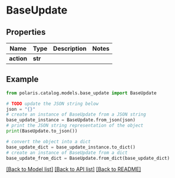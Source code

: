 <!--

 Licensed to the Apache Software Foundation (ASF) under one
 or more contributor license agreements.  See the NOTICE file
 distributed with this work for additional information
 regarding copyright ownership.  The ASF licenses this file
 to you under the Apache License, Version 2.0 (the
 "License"); you may not use this file except in compliance
 with the License.  You may obtain a copy of the License at

   http://www.apache.org/licenses/LICENSE-2.0

 Unless required by applicable law or agreed to in writing,
 software distributed under the License is distributed on an
 "AS IS" BASIS, WITHOUT WARRANTIES OR CONDITIONS OF ANY
 KIND, either express or implied.  See the License for the
 specific language governing permissions and limitations
 under the License.

-->
# BaseUpdate


## Properties

Name | Type | Description | Notes
------------ | ------------- | ------------- | -------------
**action** | **str** |  | 

## Example

```python
from polaris.catalog.models.base_update import BaseUpdate

# TODO update the JSON string below
json = "{}"
# create an instance of BaseUpdate from a JSON string
base_update_instance = BaseUpdate.from_json(json)
# print the JSON string representation of the object
print(BaseUpdate.to_json())

# convert the object into a dict
base_update_dict = base_update_instance.to_dict()
# create an instance of BaseUpdate from a dict
base_update_from_dict = BaseUpdate.from_dict(base_update_dict)
```
[[Back to Model list]](../README.md#documentation-for-models) [[Back to API list]](../README.md#documentation-for-api-endpoints) [[Back to README]](../README.md)



